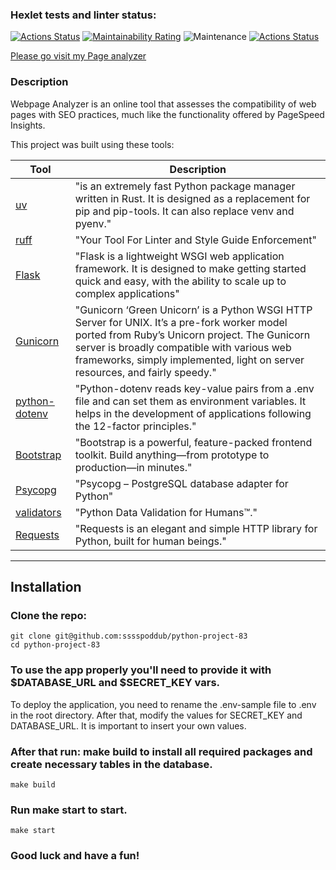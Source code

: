 ### Hexlet tests and linter status:
[![Actions Status](https://github.com/sssspoddub/python-project-83/actions/workflows/hexlet-check.yml/badge.svg)](https://github.com/sssspoddub/python-project-83/actions)
[![Maintainability Rating](https://sonarcloud.io/api/project_badges/measure?project=sssspoddub_python-project-83&metric=sqale_rating)](https://sonarcloud.io/summary/new_code?id=sssspoddub_python-project-83)
![Maintenance](https://img.shields.io/maintenance/yes/2025)
[![Actions Status](https://github.com/sssspoddub/python-project-83/actions/workflows/workflow.yml/badge.svg)](https://github.com/sssspoddub/python-project-83/actions)

[Please go visit my Page analyzer](https://python-project-83-xt64.onrender.com/)

### Description
Webpage Analyzer is an online tool that assesses the compatibility of web pages with SEO practices, much like the functionality offered by PageSpeed Insights.

This project was built using these tools:

| Tool                                                                        | Description                                             |
|-----------------------------------------------------------------------------|---------------------------------------------------------|
| [uv](https://docs.astral.sh/uv/)                                        | "is an extremely fast Python package manager written in Rust. It is designed as a replacement for pip and pip-tools. It can also replace venv and pyenv."  |            |
| [ruff](https://docs.astral.sh/ruff/)               | "Your Tool For Linter and Style Guide Enforcement"|
| [Flask](https://flask.palletsprojects.com/en/stable/)               | "Flask is a lightweight WSGI web application framework. It is designed to make getting started quick and easy, with the ability to scale up to complex applications" |
| [Gunicorn](https://docs.gunicorn.org/en/latest/index.html)                                        | "Gunicorn ‘Green Unicorn’ is a Python WSGI HTTP Server for UNIX. It’s a pre-fork worker model ported from Ruby’s Unicorn project. The Gunicorn server is broadly compatible with various web frameworks, simply implemented, light on server resources, and fairly speedy."  |
| [python-dotenv](https://pypi.org/project/python-dotenv/)                                        | "Python-dotenv reads key-value pairs from a .env file and can set them as environment variables. It helps in the development of applications following the 12-factor principles."  |
| [Bootstrap](https://getbootstrap.com/docs/5.3/getting-started/introduction/)                                        | "Bootstrap is a powerful, feature-packed frontend toolkit. Build anything—from prototype to production—in minutes."  |
| [Psycopg](https://getbootstrap.com/docs/5.3/getting-started/introduction/)                                        | "Psycopg – PostgreSQL database adapter for Python"  |
| [validators](https://validators.readthedocs.io/en/latest/#module-validators.url)                                        | "Python Data Validation for Humans™."  |
| [Requests](https://requests.readthedocs.io/en/latest/)                                        | "Requests is an elegant and simple HTTP library for Python, built for human beings."
---

## Installation
### Clone the repo:
```
git clone git@github.com:sssspoddub/python-project-83
cd python-project-83
```
### To use the app properly you'll need to provide it with $DATABASE_URL and $SECRET_KEY vars.
To deploy the application, you need to rename the .env-sample file to .env in the root directory. After that, modify the values for SECRET_KEY and DATABASE_URL. It is important to insert your own values.

### After that run: make build to install all required packages and create necessary tables in the database.
```
make build
```
### Run make start to start.

```
make start
```

### Good luck and have a fun!
